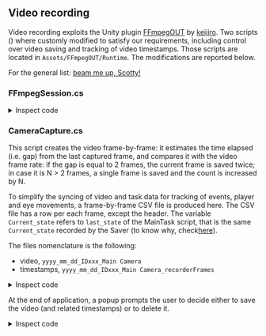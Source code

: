 ## Video recording

Video recording exploits the Unity plugin [FFmpegOUT](https://github.com/keijiro/FFmpegOut?tab=readme-ov-file#installation) by [keijiro](https://github.com/keijiro). 
Two scripts () where customly modified to satisfy our requirements, including control over video saving and tracking of video timestamps.
Those scripts are located in `Assets/FFmpegOUT/Runtime`.
The modifications are reported below.

For the general list: [beam me up, Scotty!](../README.md)

### FFmpegSession.cs

<details> 
<summary>Inspect code</summary>
  
```c#
public static FFmpegSession Create(
    string name,
    int width, int height, float frameRate,
    FFmpegPreset preset
)
{
    #region CUSTOM MODIFICATION: SET OUTPUT PATH

    GameObject experiment = GameObject.Find("Experiment");
    string path_to_MEF = experiment.GetComponent<Saver>().path_to_MEF;
    int lastIDFromDB = experiment.GetComponent<Saver>().lastIDFromDB;
    string fileName = DateTime.Now.ToString("yyyy_MM_dd") + "_ID" + (lastIDFromDB + 1).ToString() + $"_{name}";
    fileName += preset.GetSuffix(); // adds .mp4
    path_to_video = Path.Combine(path_to_MEF, "VIDEO", fileName);
    #endregion

    //name += System.DateTime.Now.ToString(" yyyy MMdd HHmmss");
    //var path = name.Replace(" ", "_") + preset.GetSuffix();
    return CreateWithOutputPath(path_to_video, width, height, frameRate, preset);
} 
```
</details>


### CameraCapture.cs

This script creates the video frame-by-frame: it estimates the time elapsed (i.e. gap) from the last captured frame, and compares it with the video frame rate: if the gap is equal to 2 frames, the current frame is saved twice; in case it is N > 2 frames, a single frame is saved and the count is increased by N.

To simplify the syncing of video and task data for tracking of events, player and eye movements, a frame-by-frame CSV file is produced here.
The CSV file has a row per each frame, except the header. 
The variable `Current_state` refers to `last_state` of the MainTask script, that is the same `Current_state` recorded by the Saver (to know why, check[here](https://github.com/fattorilab/vr-navigation-tasks/blob/main/Docs/scripts_docs/Data_saving.md#notice-last_state)).

The files nomenclature is the following:
- video, `yyyy_mm_dd_IDxxx_Main Camera`
- timestamps, `yyyy_mm_dd_IDxxx_Main Camera_recorderFrames`

<details> 
<summary>Inspect code</summary>
  
```c#

#region ADDED BY EDO: SAVE RECORDER FRAMES

GameObject experiment = GameObject.Find("Experiment");
int main_frame_num = experiment.GetComponent<MainTask>().frame_number;
int last_state = experiment.GetComponent<MainTask>().last_state;
long main_start_time = experiment.GetComponent<MainTask>().starttime;
int reward_count = experiment.GetComponent<Ardu>().reward_counter;

// Check if the StreamWriter is not initialized
if (!_isStreamWriterInitialized)
{

    // Get path_to_data and lastIDFromDB from the Saver
    string path_to_MEF = experiment.GetComponent<Saver>().path_to_MEF;
    int lastIDFromDB = experiment.GetComponent<Saver>().lastIDFromDB;

    // Check if path_to_data and lastIDFromDB are not null or zero
    if (!string.IsNullOrEmpty(path_to_MEF) && lastIDFromDB != 0)
    {
        path_to_data_RecorderFrames = Path.Combine(path_to_MEF, "VIDEO",
            (DateTime.Now.ToString("yyyy_MM_dd") + "_ID" + (lastIDFromDB + 1).ToString() + $"_{camera.tag}" + "_recorderFrames.csv"));
        _streamWriter = new StreamWriter(path_to_data_RecorderFrames);
        _streamWriter.WriteLine("Timestamp,Frame_time,Rec_Frame,Droppings,Dropped_frames,Reward_count,Current_state");

        // Set the flag to true after initializing the StreamWriter
        _isStreamWriterInitialized = true;
    }
}

#endregion

#region ADDED BY EDO: Methods

private void addRecorderFrameRow(long main_start_time, int reward_count, int last_state)
{
    // After pushing the frame to FFmpeg, write the details to the CSV file.
    if (_isStreamWriterInitialized)
    {
        long rec_time = System.DateTimeOffset.Now.ToUnixTimeMilliseconds();
        _streamWriter.WriteLine($"{(rec_time - main_start_time)},{FrameTime},{_frameCount},{_frameDropCount},{_frameDelay},{reward_count},{last_state}");
    }
}

#endregion
```
</details>

At the end of application, a popup prompts the user to decide either to save the video (and related timestamps) or to delete it.

<details> 
<summary>Inspect code</summary>

  ```c#

#region ADDED BY EDO: Save/Delete depending on user choice

// VIDEO

if (!Saver.wants2saveVideos)
{
    File.Delete(path_to_video);
}

// CSV of recorder frames
if (_isStreamWriterInitialized)
{
    _streamWriter.Close();

    // Save or delete csv file depending on user prompt
    if (!Saver.wants2saveVideos)
    {
        File.Delete(path_to_data_RecorderFrames);
    }
}

#endregion
```
</details>


